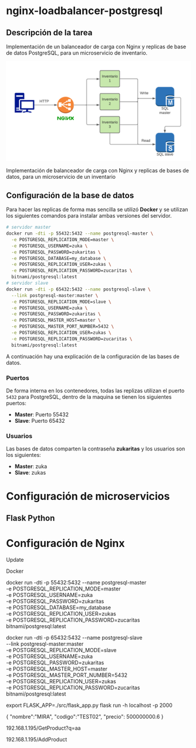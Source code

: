 # nginx-loadbalancer-postgresql

## Descripción de la tarea

Implementación de un balanceador de carga con Nginx y replicas de base de datos PostgreSQL, para un microservicio de inventario.

<p align="center">
 <img src="img/tarea.png"/>
</p>

Implementación de balanceador de carga con Nginx y replicas de bases de datos, para un microservicio de un inventario

## Configuración de la base de datos


Para hacer las replicas de forma mas sencilla se utilizó **Docker** y se utilizan los siguientes comandos para instalar ambas versiones del servidor.

```bash
# servidor master
docker run -dti -p 55432:5432 --name postgresql-master \
  -e POSTGRESQL_REPLICATION_MODE=master \
  -e POSTGRESQL_USERNAME=zuka \
  -e POSTGRESQL_PASSWORD=zukaritas \
  -e POSTGRESQL_DATABASE=my_database \
  -e POSTGRESQL_REPLICATION_USER=zukas \
  -e POSTGRESQL_REPLICATION_PASSWORD=zucaritas \
  bitnami/postgresql:latest
# servidor slave
docker run -dti -p 65432:5432 --name postgresql-slave \
  --link postgresql-master:master \
  -e POSTGRESQL_REPLICATION_MODE=slave \
  -e POSTGRESQL_USERNAME=zuka \
  -e POSTGRESQL_PASSWORD=zukaritas \
  -e POSTGRESQL_MASTER_HOST=master \
  -e POSTGRESQL_MASTER_PORT_NUMBER=5432 \
  -e POSTGRESQL_REPLICATION_USER=zukas \
  -e POSTGRESQL_REPLICATION_PASSWORD=zucaritas \
  bitnami/postgresql:latest
```

A continuación hay una explicación de la configuración de las bases de datos.

### Puertos
De forma interna en los contenedores, todas las replizas utilizan el puerto `5432` para PostgreSQL, dentro de la maquina se tienen los siguientes puertos:
* **Master**: Puerto 55432
* **Slave**: Puerto 65432

### Usuarios
Las bases de datos comparten la contraseña **zukaritas** y los usuarios son los siguientes:
* **Master**: zuka
* **Slave**: zukas



# Configuración de microservicios

## Flask Python

# Configuración de Nginx



Update


Docker

docker run -dti -p 55432:5432 --name postgresql-master \
  -e POSTGRESQL_REPLICATION_MODE=master \
  -e POSTGRESQL_USERNAME=zuka \
  -e POSTGRESQL_PASSWORD=zukaritas \
  -e POSTGRESQL_DATABASE=my_database \
  -e POSTGRESQL_REPLICATION_USER=zukas \
  -e POSTGRESQL_REPLICATION_PASSWORD=zucaritas \
  bitnami/postgresql:latest

docker run -dti -p 65432:5432 --name postgresql-slave \
  --link postgresql-master:master \
  -e POSTGRESQL_REPLICATION_MODE=slave \
  -e POSTGRESQL_USERNAME=zuka \
  -e POSTGRESQL_PASSWORD=zukaritas \
  -e POSTGRESQL_MASTER_HOST=master \
  -e POSTGRESQL_MASTER_PORT_NUMBER=5432 \
  -e POSTGRESQL_REPLICATION_USER=zukas \
  -e POSTGRESQL_REPLICATION_PASSWORD=zucaritas \
  bitnami/postgresql:latest

export FLASK_APP=./src/flask_app.py
flask run -h localhost -p 2000


{
    "nombre":"MIRA",
    "codigo":"TEST02",
    "precio": 500000000.6
}

192.168.1.195/GetProduct?q=aa

192.168.1.195/AddProduct
